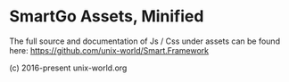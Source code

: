
# SmartGo Assets, Minified

The full source and documentation of Js / Css under assets can be found here:
https://github.com/unix-world/Smart.Framework


(c) 2016-present unix-world.org

